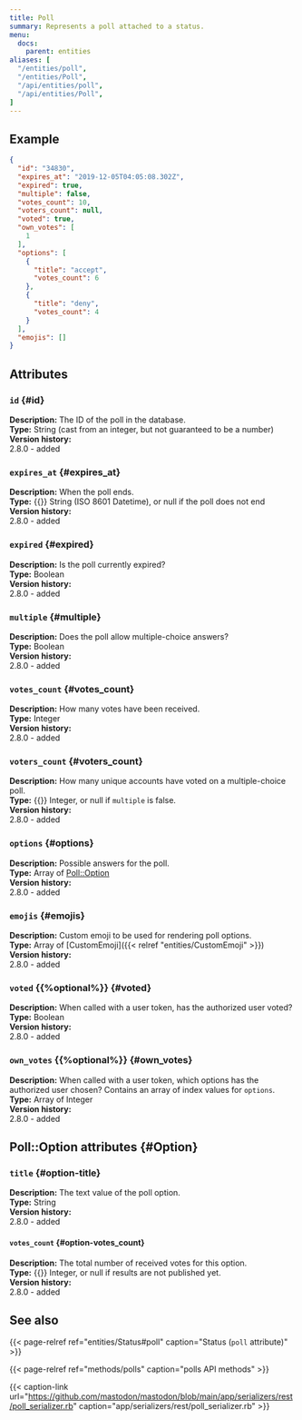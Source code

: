 ```yaml
---
title: Poll
summary: Represents a poll attached to a status.
menu:
  docs:
    parent: entities
aliases: [
  "/entities/poll",
  "/entities/Poll",
  "/api/entities/poll",
  "/api/entities/Poll",
]
---
```


## Example

```json
{
  "id": "34830",
  "expires_at": "2019-12-05T04:05:08.302Z",
  "expired": true,
  "multiple": false,
  "votes_count": 10,
  "voters_count": null,
  "voted": true,
  "own_votes": [
    1
  ],
  "options": [
    {
      "title": "accept",
      "votes_count": 6
    },
    {
      "title": "deny",
      "votes_count": 4
    }
  ],
  "emojis": []
}
```

## Attributes

### `id` {#id}

**Description:** The ID of the poll in the database.\
**Type:** String (cast from an integer, but not guaranteed to be a number)\
**Version history:**\
2.8.0 - added

### `expires_at` {#expires_at}

**Description:** When the poll ends.\
**Type:** {{<nullable>}} String (ISO 8601 Datetime), or null if the poll does not end\
**Version history:**\
2.8.0 - added

### `expired` {#expired}

**Description:** Is the poll currently expired?\
**Type:** Boolean\
**Version history:**\
2.8.0 - added

### `multiple` {#multiple}

**Description:** Does the poll allow multiple-choice answers?\
**Type:** Boolean\
**Version history:**\
2.8.0 - added

### `votes_count` {#votes_count}

**Description:** How many votes have been received.\
**Type:** Integer\
**Version history:**\
2.8.0 - added

### `voters_count` {#voters_count}

**Description:** How many unique accounts have voted on a multiple-choice poll.\
**Type:** {{<nullable>}} Integer, or null if `multiple` is false.\
**Version history:**\
2.8.0 - added

### `options` {#options}

**Description:** Possible answers for the poll.\
**Type:** Array of [Poll::Option](#Option)\
**Version history:**\
2.8.0 - added

### `emojis` {#emojis}

**Description:** Custom emoji to be used for rendering poll options.\
**Type:** Array of [CustomEmoji]({{< relref "entities/CustomEmoji" >}})\
**Version history:**\
2.8.0 - added

### `voted` {{%optional%}} {#voted}

**Description:** When called with a user token, has the authorized user voted?\
**Type:** Boolean\
**Version history:**\
2.8.0 - added

### `own_votes` {{%optional%}} {#own_votes}

**Description:** When called with a user token, which options has the authorized user chosen? Contains an array of index values for `options`.\
**Type:** Array of Integer\
**Version history:**\
2.8.0 - added

## Poll::Option attributes {#Option}

### `title` {#option-title}

**Description:** The text value of the poll option.\
**Type:** String\
**Version history:**\
2.8.0 - added

#### `votes_count` {#option-votes_count}

**Description:** The total number of received votes for this option.\
**Type:** {{<nullable>}} Integer, or null if results are not published yet.\
**Version history:**\
2.8.0 - added

## See also

{{< page-relref ref="entities/Status#poll" caption="Status (`poll` attribute)" >}}

{{< page-relref ref="methods/polls" caption="polls API methods" >}}

{{< caption-link url="https://github.com/mastodon/mastodon/blob/main/app/serializers/rest/poll_serializer.rb" caption="app/serializers/rest/poll_serializer.rb" >}}





